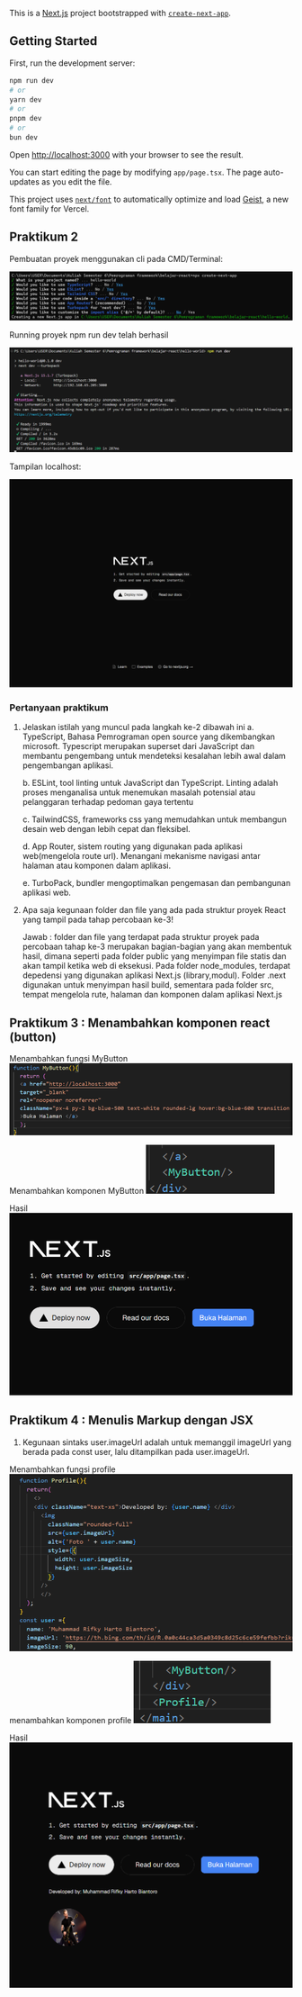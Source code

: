 This is a [Next.js](https://nextjs.org) project bootstrapped with [`create-next-app`](https://nextjs.org/docs/app/api-reference/cli/create-next-app).

## Getting Started

First, run the development server:

```bash
npm run dev
# or
yarn dev
# or
pnpm dev
# or
bun dev
```

Open [http://localhost:3000](http://localhost:3000) with your browser to see the result.

You can start editing the page by modifying `app/page.tsx`. The page auto-updates as you edit the file.

This project uses [`next/font`](https://nextjs.org/docs/app/building-your-application/optimizing/fonts) to automatically optimize and load [Geist](https://vercel.com/font), a new font family for Vercel.

## Praktikum 2
Pembuatan proyek menggunakan cli pada CMD/Terminal:

![Screenshot](assets/01.png)

Running proyek npm run dev telah berhasil

![Screenshot](assets/03.png)

Tampilan localhost:

![Screenshot](assets/02.png)

### Pertanyaan praktikum
1. Jelaskan istilah yang muncul pada langkah ke-2 dibawah ini
    a. TypeScript, Bahasa Pemrograman open source yang dikembangkan microsoft. Typescript merupakan superset dari JavaScript dan membantu pengembang untuk mendeteksi kesalahan lebih awal dalam pengembangan aplikasi.
    
    b. ESLint, tool linting untuk JavaScript dan TypeScript. Linting adalah proses menganalisa untuk menemukan masalah potensial atau pelanggaran terhadap pedoman gaya tertentu

    c. TailwindCSS, frameworks css yang memudahkan untuk membangun desain web dengan lebih cepat dan fleksibel.
    
    d. App Router, sistem routing yang digunakan pada aplikasi web(mengelola route url). Menangani mekanisme navigasi antar halaman atau komponen dalam aplikasi.
    
    e. TurboPack, bundler mengoptimalkan pengemasan dan pembangunan aplikasi web.

2.  Apa saja kegunaan folder dan file yang ada pada struktur proyek React yang tampil pada tahap percobaan ke-3!

    Jawab : folder dan file yang terdapat pada struktur proyek pada percobaan tahap ke-3 merupakan bagian-bagian yang akan membentuk hasil, dimana seperti pada folder public yang menyimpan file statis dan akan tampil ketika web di eksekusi. Pada folder node_modules, terdapat depedensi yang digunakan aplikasi Next.js (library,modul). Folder .next digunakan untuk menyimpan hasil build, sementara pada folder src, tempat mengelola rute, halaman dan komponen dalam aplikasi Next.js

## Praktikum 3 : Menambahkan komponen react (button)
Menambahkan fungsi MyButton 
![Screenshot](assets/05.png)

Menambahkan komponen MyButton
![Screenshot](assets/04.png)

Hasil
![Screenshot](assets/06.png)

## Praktikum 4 : Menulis Markup dengan JSX

1. Kegunaan sintaks user.imageUrl adalah untuk memanggil imageUrl yang berada pada const user, lalu ditampilkan pada user.imageUrl.

Menambahkan fungsi profile
![Screenshot](assets/07.png)

menambahkan komponen profile
![Screenshot](assets/08.png)

Hasil
![Screenshot](assets/09.png)